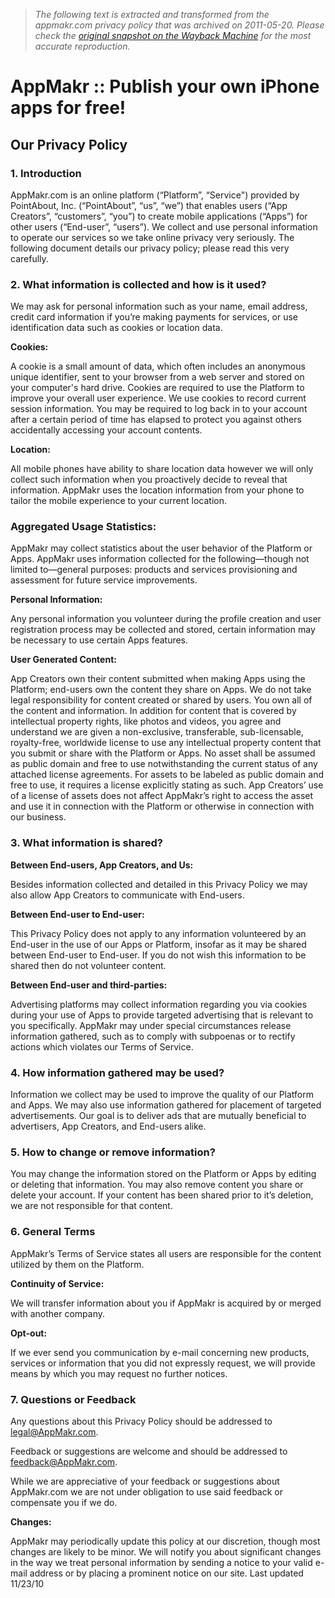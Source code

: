 > *The following text is extracted and transformed from the appmakr.com privacy policy that was archived on 2011-05-20. Please check the [original snapshot on the Wayback Machine](https://web.archive.org/web/20110520150056id_/http%3A//appmakr.com/privacy_policy) for the most accurate reproduction.*

# AppMakr :: Publish your own iPhone apps for free!

## Our Privacy Policy

  


### 1\. Introduction

AppMakr.com is an online platform (“Platform”, “Service") provided by PointAbout, Inc. (“PointAbout”, “us”, “we”) that enables users (“App Creators”, “customers”, “you”) to create mobile applications (“Apps”) for other users (“End-user”, “users”). We collect and use personal information to operate our services so we take online privacy very seriously. The following document details our privacy policy; please read this very carefully. 

### 2\. What information is collected and how is it used?

We may ask for personal information such as your name, email address, credit card information if you’re making payments for services, or use identification data such as cookies or location data. 

**Cookies:**

A cookie is a small amount of data, which often includes an anonymous unique identifier, sent to your browser from a web server and stored on your computer's hard drive. Cookies are required to use the Platform to improve your overall user experience. We use cookies to record current session information. You may be required to log back in to your account after a certain period of time has elapsed to protect you against others accidentally accessing your account contents. 

**Location:**

All mobile phones have ability to share location data however we will only collect such information when you proactively decide to reveal that information. AppMakr uses the location information from your phone to tailor the mobile experience to your current location. 

### Aggregated Usage Statistics:

AppMakr may collect statistics about the user behavior of the Platform or Apps. AppMakr uses information collected for the following—though not limited to—general purposes: products and services provisioning and assessment for future service improvements. 

**Personal Information:**

Any personal information you volunteer during the profile creation and user registration process may be collected and stored, certain information may be necessary to use certain Apps features. 

**User Generated Content:**

App Creators own their content submitted when making Apps using the Platform; end-users own the content they share on Apps. We do not take legal responsibility for content created or shared by users. You own all of the content and information. In addition for content that is covered by intellectual property rights, like photos and videos, you agree and understand we are given a non-exclusive, transferable, sub-licensable, royalty-free, worldwide license to use any intellectual property content that you submit or share with the Platform or Apps. No asset shall be assumed as public domain and free to use notwithstanding the current status of any attached license agreements. For assets to be labeled as public domain and free to use, it requires a license explicitly stating as such. App Creators’ use of a license of assets does not affect AppMakr’s right to access the asset and use it in connection with the Platform or otherwise in connection with our business. 

### 3\. What information is shared?

**Between End-users, App Creators, and Us:**

Besides information collected and detailed in this Privacy Policy we may also allow App Creators to communicate with End-users. 

**Between End-user to End-user:**

This Privacy Policy does not apply to any information volunteered by an End-user in the use of our Apps or Platform, insofar as it may be shared between End-user to End-user. If you do not wish this information to be shared then do not volunteer content. 

**Between End-user and third-parties:**

Advertising platforms may collect information regarding you via cookies during your use of Apps to provide targeted advertising that is relevant to you specifically. AppMakr may under special circumstances release information gathered, such as to comply with subpoenas or to rectify actions which violates our Terms of Service. 

### 4\. How information gathered may be used?

Information we collect may be used to improve the quality of our Platform and Apps. We may also use information gathered for placement of targeted advertisements. Our goal is to deliver ads that are mutually beneficial to advertisers, App Creators, and End-users alike. 

### 5\. How to change or remove information?

You may change the information stored on the Platform or Apps by editing or deleting that information. You may also remove content you share or delete your account. If your content has been shared prior to it’s deletion, we are not responsible for that content. 

### 6\. General Terms

AppMakr’s Terms of Service states all users are responsible for the content utilized by them on the Platform. 

**Continuity of Service:**

We will transfer information about you if AppMakr is acquired by or merged with another company. 

**Opt-out:**

If we ever send you communication by e-mail concerning new products, services or information that you did not expressly request, we will provide means by which you may request no further notices. 

### 7\. Questions or Feedback

Any questions about this Privacy Policy should be addressed to legal@AppMakr.com.

Feedback or suggestions are welcome and should be addressed to feedback@AppMakr.com. 

While we are appreciative of your feedback or suggestions about AppMakr.com we are not under obligation to use said feedback or compensate you if we do. 

**Changes:**

AppMakr may periodically update this policy at our discretion, though most changes are likely to be minor. We will notify you about significant changes in the way we treat personal information by sending a notice to your valid e-mail address or by placing a prominent notice on our site. Last updated 11/23/10 
